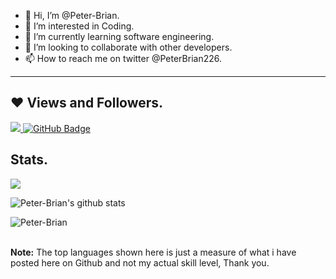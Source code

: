 - 👋 Hi, I’m @Peter-Brian.
- 👀 I’m interested in Coding.
- 🌱 I’m currently learning software engineering. 
- 💞️ I’m looking to collaborate with other developers.
- 📫 How to reach me on twitter @PeterBrian226.


<hr>

## ❤ Views and Followers.

<a href="https://github.com/Peter-Brian/github-profile-views-counter">
    <img src="https://komarev.com/ghpvc/?username=Peter-Brian">
</a>
<a href="https://github.com/Peter-Brian?tab=followers"><img src="https://img.shields.io/github/followers/Peter-Brian?label=Followers&style=social" alt="GitHub Badge"></a>


 <br>
 
 
 ## Stats.
 <p><img align="center" src="https://github-readme-stats.vercel.app/api/top-langs/?username=Peter-Brian&layout=compact&theme=dark&hide_border=false" /></p>
<p><img align="center" src="https://github-readme-stats.vercel.app/api?username=Peter-Brian&show_icons=true&include_all_commits=true&count_private=true&layout=compact&theme=dark&hide_border=false&border_radius=2&hide=contribs" alt="Peter-Brian's github stats" /></p>

<p><img align="center" src="https://github-readme-streak-stats.herokuapp.com/?user=Peter-Brian&theme=dark" alt="Peter-Brian" /></p>
<br/>
 <b>Note:</b> The top languages shown here is just a measure of what i have posted here on Github and not my actual skill level, Thank you.


<!-- > <a href="https://github.com/Peter-Brian/github-readme-activity-graph"><img alt="Peter-Brian' Activity Graph" src="https://activity-graph.herokuapp.com/graph?username=Peter-Brian&bg_color=0D1117&color=5BCDEC&line=5BCDEC&point=FFFFFF&hide_border=true" /></a> -->

<br/>


<!---
Peter-Brian/Peter-Brian is a ✨ special ✨ repository because its `README.md` (this file) appears on your GitHub profile.
You can click the Preview link to take a look at your changes.
